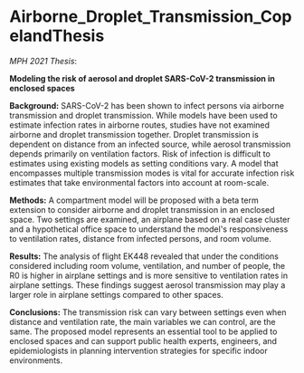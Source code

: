 # Airborne_Droplet_Transmission_CopelandThesis
*MPH 2021 Thesis*: 

**Modeling the risk of aerosol and droplet SARS-CoV-2 transmission in enclosed spaces**

**Background:** SARS-CoV-2 has been shown to infect persons via airborne transmission and droplet transmission. While models have been used to estimate infection rates in airborne routes, studies have not examined airborne and droplet transmission together. Droplet transmission is dependent on distance from an infected source, while aerosol transmission depends primarily on ventilation factors. Risk of infection is difficult to estimates using existing models as setting conditions vary. A model that encompasses multiple transmission modes is vital for accurate infection risk estimates that take environmental factors into account at room-scale.

**Methods:** A compartment model will be proposed with a beta term extension to consider airborne and droplet transmission in an enclosed space. Two settings are examined, an  airplane based on a real case cluster and a hypothetical office space to understand the model's responsiveness to ventilation rates, distance from infected persons, and room volume.

**Results:** The analysis of flight EK448 revealed that under the conditions considered including room volume, ventilation, and number of people, the R0 is higher in airplane settings and is more sensitive to ventilation rates in airplane settings. These findings suggest aerosol transmission may play a larger role in airplane settings compared to other spaces.

**Conclusions:** The transmission risk can vary between settings even when distance and ventilation rate, the main variables we can control, are the same. The proposed model represents an essential tool to be applied to enclosed spaces and can support public health experts, engineers, and epidemiologists in planning intervention strategies for specific indoor environments. 

